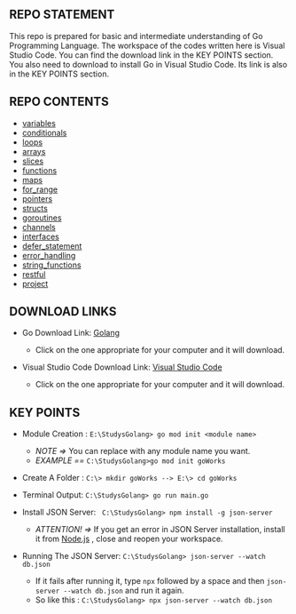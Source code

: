 **REPO STATEMENT** 
---

This repo is prepared for basic and intermediate understanding of Go Programming Language. The workspace of the codes written here is Visual Studio Code.
You can find the download link in the KEY POINTS section. You also need to download to install Go in Visual Studio Code. Its link is also in the KEY POINTS section.



**REPO CONTENTS**
---

- [variables](https://github.com/a1zuws/StudysGolang/tree/main/variables)
- [conditionals](https://github.com/a1zuws/StudysGolang/tree/main/conditionals)
- [loops](https://github.com/a1zuws/StudysGolang/tree/main/loops)
- [arrays](https://github.com/a1zuws/StudysGolang/tree/main/arrays)
- [slices](https://github.com/a1zuws/StudysGolang/tree/main/slices)
- [functions](https://github.com/a1zuws/StudysGolang/tree/main/functions)
- [maps](https://github.com/a1zuws/StudysGolang/tree/main/maps)
- [for_range](https://github.com/a1zuws/StudysGolang/tree/main/for_range)
- [pointers](https://github.com/a1zuws/StudysGolang/tree/main/pointers)
- [structs](https://github.com/a1zuws/StudysGolang/tree/main/structs)
- [goroutines](https://github.com/a1zuws/StudysGolang/tree/main/goroutines)
- [channels](https://github.com/a1zuws/StudysGolang/tree/main/channels)
- [interfaces](https://github.com/a1zuws/StudysGolang/tree/main/interfaces)
- [defer_statement](https://github.com/a1zuws/StudysGolang/tree/main/defer_statement)
- [error_handling](https://github.com/a1zuws/StudysGolang/tree/main/error_handling)
- [string_functions](https://github.com/a1zuws/StudysGolang/tree/main/string_functions)
- [restful](https://github.com/a1zuws/StudysGolang/tree/main/restful)
- [project](https://github.com/a1zuws/StudysGolang/tree/main/project)



DOWNLOAD LINKS
---

- Go Download Link: [Golang](https://go.dev/dl/)
  - Click on the one appropriate for your computer and it will download.
  
- Visual Studio Code Download Link: [Visual Studio Code](https://code.visualstudio.com/download)
  - Click on the one appropriate for your computer and it will download.
  


**KEY POINTS**
---

- Module Creation :
``` E:\StudysGolang> go mod init <module name> ```
  - *NOTE =>* You can replace <module name> with any module name you want.
  - *EXAMPLE ==* ```C:\StudysGolang>go mod init goWorks```

- Create A Folder : 
``` C:\> mkdir goWorks --> E:\> cd goWorks ```

- Terminal Output: 
``` C:\StudysGolang> go run main.go ```

- Install JSON Server:
``` C:\StudysGolang> npm install -g json-server```
  - *ATTENTION! =>* If you get an error in JSON Server installation, install it from [Node.js](https://nodejs.org) , close and reopen your workspace.

- Running The JSON Server:
```C:\StudysGolang> json-server --watch db.json```
  - If it fails after running it, type `npx` followed by a space and then `json-server --watch db.json` and run it again.
  - So like this : `C:\StudysGolang> npx json-server --watch db.json`
